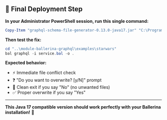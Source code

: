 ## 🔧 **Final Deployment Step**

**In your Administrator PowerShell session, run this single command:**

```powershell
Copy-Item "graphql-schema-file-generator-0.13.0-java17.jar" "C:\Program Files\Ballerina\distributions\ballerina-2201.12.7\bre\lib\graphql-schema-file-generator-0.13.0.jar" -Force
```

**Then test the fix:**

```powershell
cd "..\module-ballerina-graphql\examples\starwars"
bal graphql -i service.bal -o .
```

**Expected behavior:**

- ⚡ Immediate file conflict check
- ❓ "Do you want to overwrite? [y/N]" prompt
- 🛑 Clean exit if you say "No" (no unwanted files)
- ✅ Proper overwrite if you say "Yes"

---

**This Java 17 compatible version should work perfectly with your Ballerina installation!** 🎯
